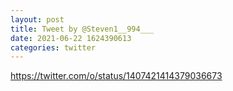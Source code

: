 ```yaml
--- 
layout: post 
title: Tweet by @Steven1__994___ 
date: 2021-06-22 1624390613 
categories: twitter 
--- 
```

https://twitter.com/o/status/1407421414379036673